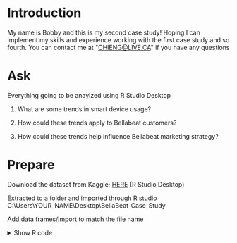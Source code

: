 # Introduction
My name is Bobby and this is my second case study! Hoping I can implement my skills and experience working with the first case study and so fourth. You can contact me at "CHIENG@LIVE.CA" if you have any questions


# Ask
Everything going to be anaylzed using R Studio Desktop

1. What are some trends in smart device usage?

2. How could these trends apply to Bellabeat customers?

3. How could these trends help influence Bellabeat marketing strategy?


# Prepare

Download the dataset from Kaggle; [HERE](https://www.kaggle.com/datasets/arashnic/fitbit?resource=download)
(R Studio Desktop)

Extracted to a folder and imported through R studio
C:\Users\YOUR_NAME\Desktop\BellaBeat_Case_Study

Add data frames/import to match the file name
                              
<details>
  <summary>Show R code</summary>

  ```R
  daily_intensities <- read.csv("dailyIntensities_merged.csv")
  daily_activity <- read.csv("dailyActivity_merged.csv")
  daily_calories <- read.csv("dailyCalories_merged.csv")
  sleep_day <- read.csv("sleepDay_merged.csv")
  weight_log <- read.csv("weightloginfo_merged.csv")
                
## Process/Clean Data                   
           
